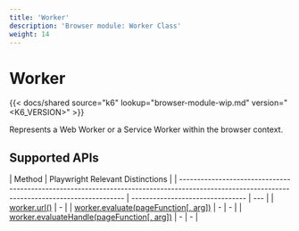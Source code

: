 ```yaml
---
title: 'Worker'
description: 'Browser module: Worker Class'
weight: 14
---
```


# Worker

{{< docs/shared source="k6" lookup="browser-module-wip.md" version="<K6_VERSION>" >}}

Represents a Web Worker or a Service Worker within the browser context.

## Supported APIs

| Method                                                                                                                                        | Playwright Relevant Distinctions |
| --------------------------------------------------------------------------------------------------------------------------------------------- | -------------------------------- | --- |
| <a href="https://playwright.dev/docs/api/class-worker#worker-url" target="_blank" >worker.url()</a>                                           | -                                |
| <a href="https://playwright.dev/docs/api/class-worker#worker-evaluate" target="_blank" >worker.evaluate(pageFunction[, arg])</a>              | -                                | -   |
| <a href="https://playwright.dev/docs/api/class-worker#worker-evaluate-handle" target="_blank" >worker.evaluateHandle(pageFunction[, arg])</a> | -                                | -   |
